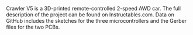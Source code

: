 Crawler V5 is a 3D-printed remote-controlled 2-speed AWD car. 
The full description of the project can be found on Instructables.com.
Data on GitHub includes the sketches for the three microcontrollers and the Gerber files for the two PCBs.
